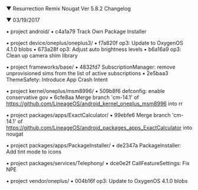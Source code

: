 
 ▼ Resurrection Remix Nougat Ver 5.8.2 Changelog


 ▼ 03/19/2017


 ▪ project android/
 ▪ c4a1a79 Track Own Package Installer

 ▪ project device/oneplus/oneplus3/
 ▪ f7a820f op3: Update to OxygenOS 4.1.0 blobs
 ▪ 673a28f op3: Adjust auto brightness levels
 ▪ b6a16a9 op3: Clean up camera shim library

 ▪ project frameworks/base/
 ▪ 4832fd7 SubscriptionManager: remove unprovisioned sims from the list of active subscriptions
 ▪ 2e5baa3 ThemeSafety: Introduce App Crash Intent

 ▪ project kernel/oneplus/msm8996/
 ▪ 509b8f6 defconfig: enable conservative gov
 ▪ 6cfe8aa Merge branch 'cm-14.1' of https://github.com/LineageOS/android_kernel_oneplus_msm8996 into rr

 ▪ project packages/apps/ExactCalculator/
 ▪ 99ebfe6 Merge branch 'cm-14.1' of https://github.com/LineageOS/android_packages_apps_ExactCalculator into nougat

 ▪ project packages/apps/PackageInstaller/
 ▪ de2347a PackageInstaller: Add tint mode to icons

 ▪ project packages/services/Telephony/
 ▪ dce0e2f CallFeatureSettings: Fix NPE

 ▪ project vendor/oneplus/
 ▪ 004b16f op3: Update to OxygenOS 4.1.0 blobs

